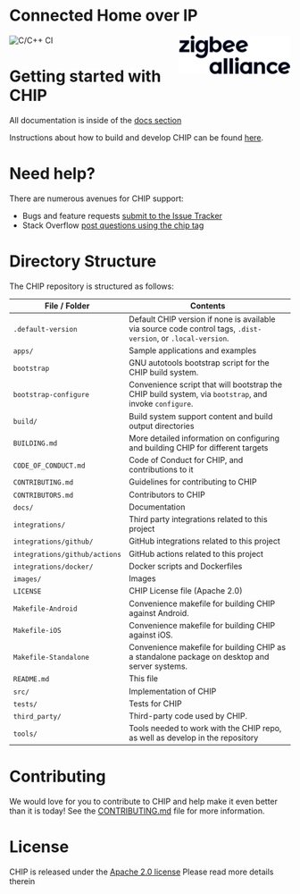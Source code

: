 # Connected Home over IP

![C/C++ CI](https://github.com/project-chip/connectedhomeip/workflows/World%20Build/badge.svg)
<img src="images/logo.svg" width="200px" align="right">

# Getting started with CHIP

All documentation is inside of the [docs section](./docs/README.md)

Instructions about how to build and develop CHIP can be found
[here](./docs/README.md#building-and-developing).

# Need help?

There are numerous avenues for CHIP support:

-   Bugs and feature requests
    [submit to the Issue Tracker](https://github.com/project-chip/connectedhomeip/issues)
-   Stack Overflow
    [post questions using the chip tag](http://stackoverflow.com/questions/tagged/chip)

# Directory Structure

The CHIP repository is structured as follows:

| File / Folder                 | Contents                                                                                                      |
| ----------------------------- | ------------------------------------------------------------------------------------------------------------- |
| `.default-version`            | Default CHIP version if none is available via source code control tags, `.dist-version`, or `.local-version`. |
| `apps/` | Sample applications and examples                                                                                                    |
| `bootstrap`                   | GNU autotools bootstrap script for the CHIP build system.                                                     |
| `bootstrap-configure`         | Convenience script that will bootstrap the CHIP build system, via `bootstrap`, and invoke `configure`.        |
| `build/`                      | Build system support content and build output directories                                                     |
| `BUILDING.md`                 | More detailed information on configuring and building CHIP for different targets                              |
| `CODE_OF_CONDUCT.md`          | Code of Conduct for CHIP, and contributions to it                                                             |
| `CONTRIBUTING.md`             | Guidelines for contributing to CHIP                                                                           |
| `CONTRIBUTORS.md`             | Contributors to CHIP                                                                                          |
| `docs/`                       | Documentation                                                                                                 |
| `integrations/`               | Third party integrations related to this project                                                              |
| `integrations/github/`        | GitHub integrations related to this project                                                                   |
| `integrations/github/actions` | GitHub actions related to this project                                                                        |
| `integrations/docker/`        | Docker scripts and Dockerfiles                                                                                |
| `images/`                     | Images                                                                                                        |
| `LICENSE`                     | CHIP License file (Apache 2.0)                                                                                |
| `Makefile-Android`            | Convenience makefile for building CHIP against Android.                                                       |
| `Makefile-iOS`                | Convenience makefile for building CHIP against iOS.                                                           |
| `Makefile-Standalone`         | Convenience makefile for building CHIP as a standalone package on desktop and server systems.                 |
| `README.md`                   | This file                                                                                                     |
| `src/`                        | Implementation of CHIP                                                                                        |
| `tests/`                      | Tests for CHIP                                                                                                |
| `third_party/`                | Third-party code used by CHIP.                                                                                |
| `tools/`                      | Tools needed to work with the CHIP repo, as well as develop in the repository                                 |

# Contributing

We would love for you to contribute to CHIP and help make it even better than it
is today! See the [CONTRIBUTING.md](./CONTRIBUTING.md) file for more
information.

# License

CHIP is released under the [Apache 2.0 license](./LICENSE) Please read more
details therein
